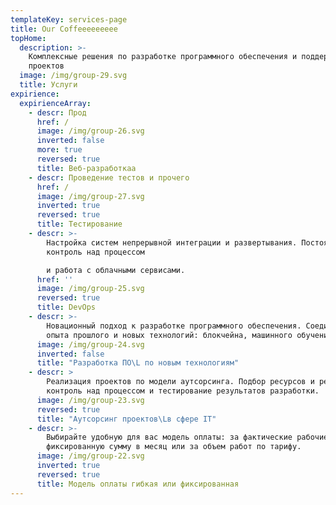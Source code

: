 ```yaml
---
templateKey: services-page
title: Our Coffeeeeeeeee
topHome:
  description: >-
    Комплексные решения по разработке программного обеспечения и поддержке
    проектов
  image: /img/group-29.svg
  title: Услуги
expirience:
  expirienceArray:
    - descr: Прод
      href: /
      image: /img/group-26.svg
      inverted: false
      more: true
      reversed: true
      title: Веб-разработкаа
    - descr: Проведение тестов и прочего
      href: /
      image: /img/group-27.svg
      inverted: true
      reversed: true
      title: Тестирование
    - descr: >-
        Настройка систем непрерывной интеграции и развертывания. Постоянный
        контроль над процессом 

        и работа с облачными сервисами.
      href: ''
      image: /img/group-25.svg
      reversed: true
      title: DevOps
    - descr: >-
        Новационный подход к разработке программного обеспечения. Соединение
        опыта прошлого и новых технологий: блокчейна, машинного обучения.
      image: /img/group-24.svg
      inverted: false
      title: "Разработка ПО\L по новым технологиям"
    - descr: >
        Реализация проектов по модели аутсорсинга. Подбор ресурсов и решений,
        контроль над процессом и тестирование результатов разработки.
      image: /img/group-23.svg
      reversed: true
      title: "Аутсорсинг проектов\Lв сфере IT"
    - descr: >-
        Выбирайте удобную для вас модель оплаты: за фактические рабочие часы,
        фиксированную сумму в месяц или за объем работ по тарифу.
      image: /img/group-22.svg
      inverted: true
      reversed: true
      title: Модель оплаты гибкая или фиксированная
---
```


